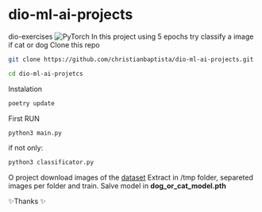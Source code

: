 # dio-ml-ai-projects
dio-exercises
![PyTorch](https://img.shields.io/badge/PyTorch-%23EE4C2C.svg?style=for-the-badge&logo=PyTorch&logoColor=white)
In this project using 5 epochs try classify a image if cat or dog
Clone this repo

```sh
git clone https://github.com/christianbaptista/dio-ml-ai-projects.git

cd dio-ml-ai-projetcs
```

Instalation

```sh
poetry update
```

First RUN

```sh
python3 main.py
```
if not only:

```sh
python3 classificator.py
```

O project download images of the [dataset](https://download.microsoft.com/download/3/E/1/3E1C3F21-ECDB-4869-8368-6DEBA77B919F/kagglecatsanddogs_5340.zip)
Extract in /tmp folder, separeted images per folder and train.
Salve model in **dog_or_cat_model.pth**


✨Thanks ✨
